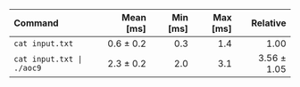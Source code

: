 | Command | Mean [ms] | Min [ms] | Max [ms] | Relative |
|:---|---:|---:|---:|---:|
| `cat input.txt` | 0.6 ± 0.2 | 0.3 | 1.4 | 1.00 |
| `cat input.txt \| ./aoc9` | 2.3 ± 0.2 | 2.0 | 3.1 | 3.56 ± 1.05 |
